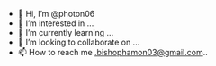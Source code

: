 - 👋 Hi, I’m @photon06
- 👀 I’m interested in ...
- 🌱 I’m currently learning ...
- 💞️ I’m looking to collaborate on ...
- 📫 How to reach me .bishophamon03@gmail.com..

<!---
photon06/photon06 is a ✨ special ✨ repository because its `README.md` (this file) appears on your GitHub profile.
You can click the Preview link to take a look at your changes.
--->
